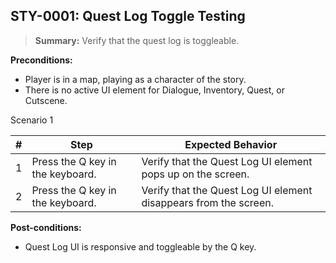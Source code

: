 ## **STY-0001:** Quest Log Toggle Testing  

> **Summary:** Verify that the quest log is toggleable.  <br>

**Preconditions:** 

- Player is in a map, playing as a character of the story.
- There is no active UI element for Dialogue, Inventory, Quest, or Cutscene.

Scenario 1 

 | \# | Step | Expected Behavior | 
 |----|------|-------------------| 
 |  1 |   Press the Q key in the keyboard.   | Verify that the Quest Log UI element pops up on the screen.   | 
 |  2 |   Press the Q key in the keyboard.   | Verify that the Quest Log UI element disappears from the screen.   | 

**Post-conditions:**  

 - Quest Log UI is responsive and toggleable by the Q key. 
